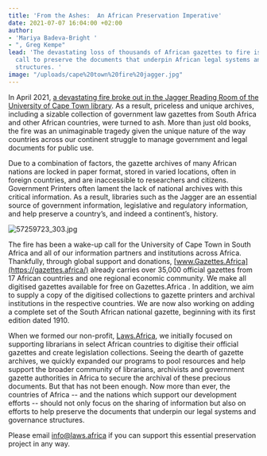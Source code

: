 ```yaml
---
title: 'From the Ashes:  An African Preservation Imperative'
date: 2021-07-07 16:04:00 +02:00
author:
- 'Mariya Badeva-Bright '
- ", Greg Kempe"
lead: 'The devastating loss of thousands of African gazettes to fire is an urgent
  call to preserve the documents that underpin African legal systems and governance
  structures. '
image: "/uploads/cape%20town%20fire%20jagger.jpg"
---
```


In April 2021, [a devastating fire broke out in the Jagger Reading Room of the University of Cape Town library](https://www.news.uct.ac.za/article/-2021-04-23-ucts-historic-jagger-reading-room-lost-to-fire). As a result, priceless and unique archives, including a sizable collection of government law gazettes from South Africa and other African countries, were turned to ash. More than just old books, the fire was an unimaginable tragedy given the unique nature of the way countries across our continent struggle to manage government and legal documents for public use.  

Due to a combination of factors, the gazette archives of many African nations are locked in paper format, stored in varied locations, often in foreign countries, and are inaccessible to researchers and citizens. Government Printers often lament the lack of national archives with this critical information.  As a result, libraries such as the Jagger are an essential source of government information, legislative and regulatory information, and help preserve a country’s, and indeed a continent’s, history. 

![57259723_303.jpg](/uploads/57259723_303.jpg)

The fire has been a wake-up call for the University of Cape Town in South Africa and all of our information partners and institutions across Africa. Thankfully, through global support and donations,  [www.Gazettes.Africa](https://gazettes.africa/) already carries over 35,000 official gazettes from 17 African countries and one regional economic community. We make all digitised gazettes available for free on Gazettes.Africa . In addition, we aim to supply a copy of the digitised collections to gazette printers and archival institutions in the respective countries. We are now also working on adding a complete set of the South African national gazette, beginning with its first edition dated 1910. 

When we formed our non-profit, [Laws.Africa](https://laws.africa/),  we initially focused on supporting librarians in select African countries to digitise their official gazettes and create legislation collections. Seeing the dearth of gazette archives, we quickly expanded our programs to pool resources and help support the broader community of librarians, archivists and government gazette authorities in Africa to secure the archival of these precious documents.  But that has not been enough. Now more than ever,  the countries of Africa -- and the nations which support our development efforts -- should not only focus on the sharing of information but also on efforts to help preserve the documents that underpin our legal systems and governance structures.  

Please email [info@laws.africa](mailto:info@laws.africa) if you can support this essential preservation project in any way.
